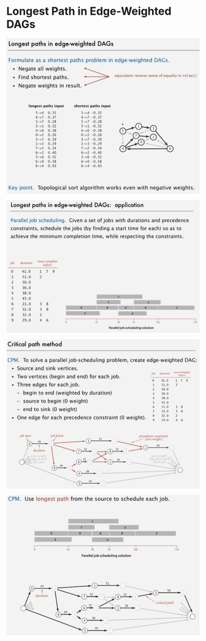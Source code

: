 # Longest Path in Edge-Weighted DAGs

![image](media/Longest-Path-in-Edge-Weighted-DAGs-image1.png)

![image](media/Longest-Path-in-Edge-Weighted-DAGs-image2.png)

![image](media/Longest-Path-in-Edge-Weighted-DAGs-image3.png)

![image](media/Longest-Path-in-Edge-Weighted-DAGs-image4.png)
